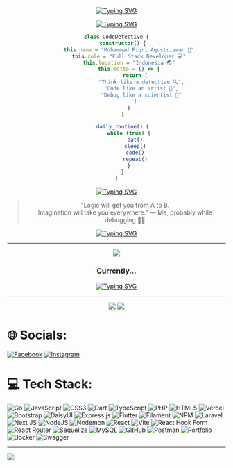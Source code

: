 <div align="center">
  
[![Typing SVG](https://readme-typing-svg.herokuapp.com?font=Fira+Code&weight=600&size=32&pause=1000&color=7634F7&center=true&vCenter=true&random=false&width=600&height=70&lines=Hi+there!+I'm+Fiqri+%F0%9F%91%8B;Full+Stack+Developer;Code+Detective+%F0%9F%94%8D;Problem+Solver)](https://git.io/typing-svg)

<div align="center">

[![Typing SVG](https://readme-typing-svg.herokuapp.com?font=JetBrains+Mono&weight=600&size=30&duration=4000&pause=1000&color=7634F7&center=true&vCenter=true&random=false&width=600&height=70&lines=Detective+of+the+Code+%F0%9F%94%8D;Debugger+Extraordinaire+%F0%9F%95%B5%EF%B8%8F;Full+Stack+Developer+%F0%9F%92%BB)](https://git.io/typing-svg)

```typescript
class CodeDetective {
    constructor() {
        this.name = "Muhammad Fiqri Agustriawan 🎯"
        this.role = "Full Stack Developer 💻"
        this.location = "Indonesia 🌏"
        this.motto = () => {
            return [
                "Think like a detective 🔍",
                "Code like an artist 🎨",
                "Debug like a scientist 🧬"
            ]
        }
    }

    daily_routine() {
        while (true) {
            eat()
            sleep()
            code()
            repeat()
        }
    }
}
```
<div align="center">
  
[![Typing SVG](https://readme-typing-svg.herokuapp.com?font=Space+Mono&size=22&duration=4000&pause=1000&color=7634F7&center=true&vCenter=true&random=false&width=435&lines=%F0%9F%94%8D+Currently+investigating%3A;Next.js+Mysteries;TypeScript+Puzzles;React+Riddles;Backend+Brain-teasers)](https://git.io/typing-svg)

</div>

> "Logic will get you from A to B.  
> Imagination will take you everywhere." 
> — Me, probably while debugging 🕵️‍♂️

<div align="center">

[![Typing SVG](https://readme-typing-svg.herokuapp.com?font=Fira+Code&size=18&duration=2000&pause=1000&color=7634F7&center=true&vCenter=true&random=false&width=435&lines=%F0%9F%92%BB+Code;%F0%9F%94%8D+Investigate;%F0%9F%92%A1+Solve;%F0%9F%94%84+Repeat)](https://git.io/typing-svg)

</div>

---


</div>

<div align="center">
  <img src="https://github-readme-stats.vercel.app/api/top-langs/?username=yourusername&layout=compact&theme=midnight-purple&hide_border=true" />
</div>

### Currently... 

<div align="center">
  
[![Typing SVG](https://readme-typing-svg.herokuapp.com?font=Fira+Code&size=22&pause=1000&color=7634F7&center=true&vCenter=true&random=false&width=435&lines=📚+Learning+and+growing;🔍+Solving+coding+mysteries;🛠️+Building+web+solutions;🤝+Open+to+collaboration)](https://git.io/typing-svg)

</div>

---
<div align="center">
  <a href="https://linkedin.com/in/fiqri-agustriawan">
    <img src="https://img.shields.io/badge/LinkedIn-0077B5?style=for-the-badge&logo=linkedin&logoColor=white&height=50"/>
  </a>
  <a href="mailto:fiqriagustriawan234@gmail.com">
    <img src="https://img.shields.io/badge/Gmail-D14836?style=for-the-badge&logo=gmail&logoColor=white&height=50"/>
  </a>
</div>
</div>

</div>

# 🌐 Socials: #
[![Facebook](https://img.shields.io/badge/Facebook-%231877F2.svg?logo=Facebook&logoColor=white)](https://facebook.com/https://www.facebook.com/muhammadfiqri.muhammadfiqri.5648/) [![Instagram](https://img.shields.io/badge/Instagram-%23E4405F.svg?logo=Instagram&logoColor=white)](https://instagram.com/https://www.instagram.com/fkriq4) 
# 💻 Tech Stack: #
![Go](https://img.shields.io/badge/go-%2300ADD8.svg?style=for-the-badge&logo=go&logoColor=white) ![JavaScript](https://img.shields.io/badge/javascript-%23323330.svg?style=for-the-badge&logo=javascript&logoColor=%23F7DF1E) ![CSS3](https://img.shields.io/badge/css3-%231572B6.svg?style=for-the-badge&logo=css3&logoColor=white) ![Dart](https://img.shields.io/badge/dart-%230175C2.svg?style=for-the-badge&logo=dart&logoColor=white) ![TypeScript](https://img.shields.io/badge/typescript-%23007ACC.svg?style=for-the-badge&logo=typescript&logoColor=white) ![PHP](https://img.shields.io/badge/php-%23777BB4.svg?style=for-the-badge&logo=php&logoColor=white) ![HTML5](https://img.shields.io/badge/html5-%23E34F26.svg?style=for-the-badge&logo=html5&logoColor=white) ![Vercel](https://img.shields.io/badge/vercel-%23000000.svg?style=for-the-badge&logo=vercel&logoColor=white) ![Bootstrap](https://img.shields.io/badge/bootstrap-%238511FA.svg?style=for-the-badge&logo=bootstrap&logoColor=white) ![DaisyUI](https://img.shields.io/badge/daisyui-5A0EF8?style=for-the-badge&logo=daisyui&logoColor=white) ![Express.js](https://img.shields.io/badge/express.js-%23404d59.svg?style=for-the-badge&logo=express&logoColor=%2361DAFB) ![Flutter](https://img.shields.io/badge/Flutter-%2302569B.svg?style=for-the-badge&logo=Flutter&logoColor=white) ![Filament](https://img.shields.io/badge/Filament-FFAA00?style=for-the-badge&logoColor=%23000000) ![NPM](https://img.shields.io/badge/NPM-%23CB3837.svg?style=for-the-badge&logo=npm&logoColor=white) ![Laravel](https://img.shields.io/badge/laravel-%23FF2D20.svg?style=for-the-badge&logo=laravel&logoColor=white) ![Next JS](https://img.shields.io/badge/Next-black?style=for-the-badge&logo=next.js&logoColor=white) ![NodeJS](https://img.shields.io/badge/node.js-6DA55F?style=for-the-badge&logo=node.js&logoColor=white) ![Nodemon](https://img.shields.io/badge/NODEMON-%23323330.svg?style=for-the-badge&logo=nodemon&logoColor=%BBDEAD) ![React](https://img.shields.io/badge/react-%2320232a.svg?style=for-the-badge&logo=react&logoColor=%2361DAFB) ![Vite](https://img.shields.io/badge/vite-%23646CFF.svg?style=for-the-badge&logo=vite&logoColor=white) ![React Hook Form](https://img.shields.io/badge/React%20Hook%20Form-%23EC5990.svg?style=for-the-badge&logo=reacthookform&logoColor=white) ![React Router](https://img.shields.io/badge/React_Router-CA4245?style=for-the-badge&logo=react-router&logoColor=white) ![Sequelize](https://img.shields.io/badge/Sequelize-52B0E7?style=for-the-badge&logo=Sequelize&logoColor=white) ![MySQL](https://img.shields.io/badge/mysql-4479A1.svg?style=for-the-badge&logo=mysql&logoColor=white) ![GitHub](https://img.shields.io/badge/github-%23121011.svg?style=for-the-badge&logo=github&logoColor=white) ![Postman](https://img.shields.io/badge/Postman-FF6C37?style=for-the-badge&logo=postman&logoColor=white) ![Portfolio](https://img.shields.io/badge/Portfolio-%23000000.svg?style=for-the-badge&logo=firefox&logoColor=#FF7139) ![Docker](https://img.shields.io/badge/docker-%230db7ed.svg?style=for-the-badge&logo=docker&logoColor=white) ![Swagger](https://img.shields.io/badge/-Swagger-%23Clojure?style=for-the-badge&logo=swagger&logoColor=white)



---
[![](https://visitcount.itsvg.in/api?id=faradaydayday&icon=8&color=6)](https://visitcount.itsvg.in)

<!-- Proudly created with GPRM ( https://gprm.itsvg.in ) -->
